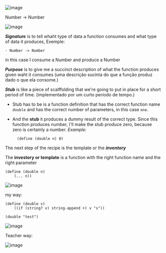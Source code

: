 ![image](https://user-images.githubusercontent.com/58439854/209225116-82db7f68-fca8-4e98-8c68-85eac1fbc841.png)

Number -> Number


![image](https://user-images.githubusercontent.com/58439854/209234125-3204165d-5f0f-4344-9a00-8d67e291d1f6.png)

***Signature*** is to tell whaht type of data a function consumes and what type of data it produces, Exemple:

    - Number -> Number

in this case I consume a Number and produce a Number


***Purpose*** is to give me a succinct description of what the function produces given waht it consumes (uma descrição sucinta
do que a função produz dado o que ela consome.)


***Stub*** is like a piece of scalffolding that we're going to put in place for a short period of time. (implementado por um curto período de tempo.)

- Stub has to be is a function definition that has the correct function name ```double``` and has the correct number of parameters, in this case ```one```.
- And the **stub** it produces a dummy result of the correct type.
Since this function produces number, I'll make the stub produce zero,
because zero is certainly a number. *Example*:

        (define (double n) 0)



The next step of the recipe is the template or the ***inventory***

The **investory or template** is a function with the right function name and the right parameter

    (define (double n)
        (... n))

![image](https://user-images.githubusercontent.com/58439854/209255869-9905cec3-e301-4529-86aa-aa468a2ddb44.png)

my way: 

```rkt
(define (double v)
    ((if (string? v) string-append +) v "s"))

(double "test")
```

![image](https://user-images.githubusercontent.com/58439854/209364233-b85be396-6508-4f0e-9ce7-98a77fababaa.png)

Teacher way:

![image](https://user-images.githubusercontent.com/58439854/209364434-04707427-f985-4f03-8cfd-cc70739972cc.png)
